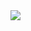 <img src = "https://github.com/VincentComp/Comp3111F23G18/blob/Master/Team%20Formation.png">
 <!-- Test done -->
